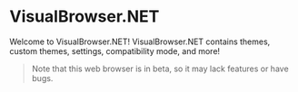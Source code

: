 # VisualBrowser.NET
Welcome to VisualBrowser.NET! VisualBrowser.NET contains themes, custom themes, settings, compatibility mode, and more!
> Note that this web browser is in beta, so it may lack features or have bugs.
